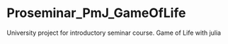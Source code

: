 # Proseminar_PmJ_GameOfLife
University project for introductory seminar course. Game of Life with julia
